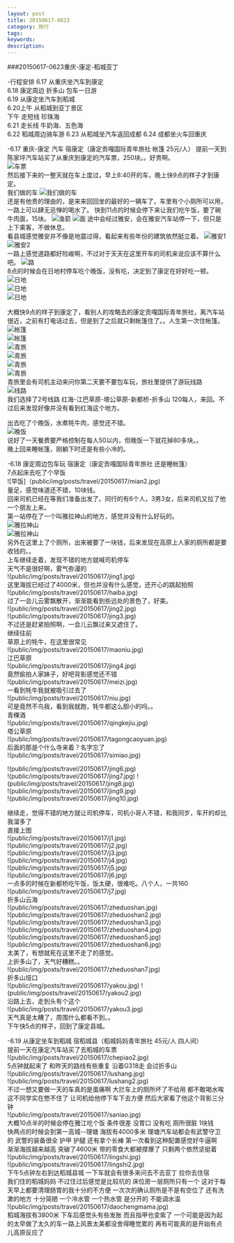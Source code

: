 ```yaml
---
layout: post
title: 20150617-0623
category: 旅行
tags:
keywords:
description:
---
```


###20150617-0623重庆-康定-稻城亚丁

-行程安排
6.17 从重庆坐汽车到康定  
6.18 康定周边 折多山 包车一日游  
6.19 从康定坐汽车到稻城  
6.20上午 从稻城到亚丁景区  
    下午 走短线 珍珠海  
6.21 走长线 牛奶海、五色海  
6.22 稻城周边骑车游
6.23 从稻城坐汽车返回成都
6.24 成都坐火车回重庆  

-6.17  重庆-康定 汽车 宿康定（康定贡嘎国际青年旅社 帐篷 25元/人）
提前一天到陈家坪汽车站买了从重庆到康定的汽车票，250块。。好贵啊。  
![车票](public/img/posts/travel/20150617/chepiao.jpg)  
然后接下来的一整天就在车上度过，早上8:40开的车，晚上快9点的样子才到康定。  
我们做的车
![我们做的车](public/img/posts/travel/20150617/che.jpg)  
还是有他贵的理由的，是来来回回坐的最好的一辆车了，车里有个小厕所可以用，一路上可以肆无忌惮的喝水了。
快到11点的时候会停下来让我们吃午饭，要了碗牛肉面，15块。
![渔箭](public/img/posts/travel/20150617/yujian.jpg)
![面](public/img/posts/travel/20150617/mian.jpg)
途中会经过雅安，会在雅安汽车站停一下，但只是上下乘客，不做休息。  
看县城感觉雅安并不像是地震过得，看起来有些年份的建筑依然挺立着。
![雅安1](public/img/posts/travel/20150617/yaan1.jpg)  
![雅安2](public/img/posts/travel/20150617/yaan2.jpg)  
一路上感觉道路都好险峻啊，不过对于天天在这里开车的司机来说应该不算什么吧。
![路](public/img/posts/travel/20150617/lu.jpg)  
8点的时候会在日地村停车吃个晚饭，没有吃，决定到了康定在好好吃一顿。  
![日地](public/img/posts/travel/20150617/ridi.jpg)  
![日地](public/img/posts/travel/20150617/ridi2.jpg)  
![日地](public/img/posts/travel/20150617/ridi3.jpg)  

大概快9点的样子到康定了，看别人的攻略去的康定贡嘎国际青年旅社，离汽车站很近，之前有打电话过去，但是到了之后就只剩帐篷住了。。人生第一次住帐篷。  
![帐篷](public/img/posts/travel/20150617/zhangpeng.jpg)  
![帐篷](public/img/posts/travel/20150617/zhangpeng2.jpg)  
![青旅](public/img/posts/travel/20150617/qinglv.jpg)  
![青旅](public/img/posts/travel/20150617/qinglv2.jpg)  
![青旅](public/img/posts/travel/20150617/qinglv3.jpg)  
![青旅](public/img/posts/travel/20150617/qinglv4.jpg)  
青旅里会有司机主动来问你第二天要不要包车玩，旅社里提供了游玩线路  
![线路](public/img/posts/travel/20150617/xianlu.jpg)  
我们选择了2号线路 红海-江巴草原-塔公草原-新都桥-折多山 120每人，来回。不过后来发现好像并没有看到红海这个地方。  

出去吃了个晚饭，水煮牦牛肉，感觉还不错。  
![晚饭](public/img/posts/travel/20150617/wanfan.jpg)  
说好了一天餐费要严格控制在每人50以内，但晚饭一下就花掉80多块。。  
晚上回来睡帐篷，刚躺下时还是有些小冷的。  

-6.18  康定周边包车玩 宿康定（康定贡嘎国际青年旅社 还是睡帐篷）  
7点起床去吃了个早饭  
![早饭]（public/img/posts/travel/20150617/mian2.jpg)  
量足，感觉味道还不错，10块钱。  
回来司机已经在等我们准备出发了。同行的有6个人，3男3女，后来司机又拉了他一个朋友上来。  
第一站停在了一个叫雅拉神山的地方，感觉并没有什么好玩的。  
![雅拉神山](public/img/posts/travel/20150617/yalashenshan.jpg)  
![雅拉神山](public/img/posts/travel/20150617/yalashenshan2.jpg)  
另外在这里上了个厕所，出来被要了一块钱，后来发现在高原上人家的厕所都是要收钱的。。  
上车继续走着，发现不错的地方就喊司机停车  
天气不是很好啊，雾气弥漫的  
!(public/img/posts/travel/20150617/jing1.jpg)  
这里海拔已经过了4000米，但也并没有什么感觉，还开心的跳起拍照  
!(public/img/posts/travel/20150617/haiba.jpg)  
过了一会儿云雾飘散开，渐渐能看到些远处的景色了，好美。  
!(public/img/posts/travel/20150617/jing2.jpg)  
!(public/img/posts/travel/20150617/jing3.jpg)  
不过还是赶紧拍照啊，一会儿云飘过来又遮住了。  
继续往前  
草原上的牦牛，在这里很常见  
!(public/img/posts/travel/20150617/maoniu.jpg)  
江巴草原  
!(public/img/posts/travel/20150617/jing4.jpg)  
竟然偷拍人家妹子，好吧背影感觉还不错  
!(public/img/posts/travel/20150617/meizi.jpg)  
一看到牦牛我就被吸引过去了  
!(public/img/posts/travel/20150617/niu.jpg)  
可是竟然不鸟我，看到我就跑，牦牛都这么胆小的吗。。  
青稞酒  
!(public/img/posts/travel/20150617/qingkejiu.jpg)  
塔公草原  
!(public/img/posts/travel/20150617/tagongcaoyuan.jpg)  
后面的那是个什么寺来着？名字忘了  
!(public/img/posts/travel/20150617/simiao.jpg)  
 
!(public/img/posts/travel/20150617/jing6.jpg)  
!(public/img/posts/travel/20150617/jing7.jpg)
!(public/img/posts/travel/20150617/jing8.jpg)  
!(public/img/posts/travel/20150617/jing9.jpg)  
!(public/img/posts/travel/20150617/jing10.jpg)    

继续走，觉得不错的地方就让司机停车，司机小哥人不错，和我同岁，车开的却比我溜多了  
直接上图  
!(public/img/posts/travel/20150617/j1.jpg)  
!(public/img/posts/travel/20150617/j2.jpg)  
!(public/img/posts/travel/20150617/j3.jpg)  
!(public/img/posts/travel/20150617/j4.jpg)  
!(public/img/posts/travel/20150617/j5.jpg)  
!(public/img/posts/travel/20150617/j6.jpg)    
一点多的时候在新都桥吃午饭，饭太硬，很难吃。八个人，一共160  
!(public/img/posts/travel/20150617/j7.jpg)  
折多山云海  
!(public/img/posts/travel/20150617/zheduoshan.jpg)  
!(public/img/posts/travel/20150617/zheduoshan2.jpg)  
!(public/img/posts/travel/20150617/zheduoshan3.jpg)  
!(public/img/posts/travel/20150617/zheduoshan4.jpg)  
!(public/img/posts/travel/20150617/zheduoshan5.jpg)  
!(public/img/posts/travel/20150617/zheduoshan6.jpg)  
太美了，有想就死在这里不走了的感觉。  
上折多山了，天气好糟糕。。  
!(public/img/posts/travel/20150617/zheduoshan7.jpg)  
折多山垭口  
!(public/img/posts/travel/20150617/yakou.jpg) 
!(public/img/posts/travel/20150617/yakou2.jpg)   
沿路上去，走到头有个这个  
!(public/img/posts/travel/20150617/yakou3.jpg)  
天气真是太糟了，周围什么都看不到。。  
下午快5点的样子，回到了康定县城。  

-6.19 从康定坐车到稻城 宿稻城县（稻城妈妈青年旅社 45元/人 四人间）  
提前一天在康定汽车站买了去稻城的车票  
!(public/img/posts/travel/20150617/chepiao2.jpg)  
5点钟就起来了 和昨天的路线有些重复 沿着G318走 会过折多山  
!(public/img/posts/travel/20150617/lushang.jpg)  
!(public/img/posts/travel/20150617/lushang2.jpg)  
不过一想又要做一天的车真的是蛋痛啊 大拦车上的厕所坏了不给用 都不敢喝水唉  
这不同学实在憋不住了 让司机给他停下车下去方便 然后大家看了他这个背影三分钟  
!(public/img/posts/travel/20150617/saniao.jpg)  
大概10点半的时候会停在雅江吃个饭 条件很差 没胃口 没有吃 厕所很脏 1块钱  
快两点的时候会到第一高城--理塘 海拔有4000多米 理塘汽车站都会有武警守卫的 武警的装备很全 护甲 护腿 还有拿个长棒 第一次看到这种配置感觉好牛逼啊  
渐渐海拔越来越高 突破了4600米 带的零食大都被撑爆了 只剩两个依然坚挺着  
!(public/img/posts/travel/20150617/lingshi.jpg)  
!(public/img/posts/travel/20150617/lingshi2.jpg)  
下午5点钟左右到达稻城县城 一下车就会有很多来问去不去亚丁 拉你去住宿  
我们住的稻城妈妈 不过住过后感觉是比较坑的 床位房一层厕所只有一个 这对于每天早上都要清理肠胃的我十分的不方便 一次次的确认厕所是不是有空位了 还有洗漱的地方 十分简陋 一个冷水管 一个热水管 是分开的 不能调水温  
!(public/img/posts/travel/20150617/daochengmama.jpg)  
稻城海拔有3800米 下车后感觉头有些发胀 而且指甲也变紫了 一个可能是因为起的太早做了太久的车一路上风景太美都没舍得睡觉累的 再有可能真的是开始有点儿高原反应了

 

























